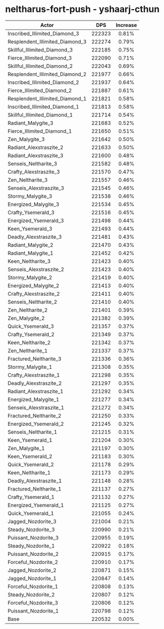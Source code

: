 # neltharus-fort-push - yshaarj-cthun
| Actor | DPS | Increase |
|---|:---:|:---:|
|Inscribed_Illimited_Diamond_3|222323|0.81%|
|Resplendent_Illimited_Diamond_3|222274|0.79%|
|Skillful_Illimited_Diamond_3|222185|0.75%|
|Fierce_Illimited_Diamond_3|222090|0.71%|
|Skillful_Illimited_Diamond_2|222043|0.69%|
|Resplendent_Illimited_Diamond_2|221977|0.66%|
|Inscribed_Illimited_Diamond_2|221937|0.64%|
|Fierce_Illimited_Diamond_2|221887|0.61%|
|Resplendent_Illimited_Diamond_1|221821|0.58%|
|Inscribed_Illimited_Diamond_1|221813|0.58%|
|Skillful_Illimited_Diamond_1|221714|0.54%|
|Radiant_Malygite_3|221683|0.52%|
|Fierce_Illimited_Diamond_1|221650|0.51%|
|Zen_Malygite_3|221642|0.50%|
|Radiant_Alexstraszite_2|221633|0.50%|
|Radiant_Alexstraszite_3|221600|0.48%|
|Senseis_Neltharite_3|221582|0.48%|
|Crafty_Alexstraszite_3|221570|0.47%|
|Zen_Neltharite_3|221557|0.46%|
|Senseis_Alexstraszite_3|221545|0.46%|
|Stormy_Malygite_3|221538|0.46%|
|Energized_Malygite_3|221534|0.45%|
|Crafty_Ysemerald_3|221516|0.45%|
|Energized_Ysemerald_3|221498|0.44%|
|Keen_Ysemerald_3|221493|0.44%|
|Deadly_Alexstraszite_3|221481|0.43%|
|Radiant_Malygite_2|221470|0.43%|
|Radiant_Malygite_1|221452|0.42%|
|Keen_Neltharite_3|221423|0.40%|
|Senseis_Alexstraszite_2|221423|0.40%|
|Stormy_Malygite_2|221419|0.40%|
|Energized_Malygite_2|221413|0.40%|
|Crafty_Alexstraszite_2|221411|0.40%|
|Senseis_Neltharite_2|221410|0.40%|
|Zen_Neltharite_2|221401|0.39%|
|Zen_Malygite_2|221382|0.39%|
|Quick_Ysemerald_3|221357|0.37%|
|Crafty_Ysemerald_2|221349|0.37%|
|Keen_Neltharite_2|221342|0.37%|
|Zen_Neltharite_1|221337|0.37%|
|Fractured_Neltharite_3|221336|0.36%|
|Stormy_Malygite_1|221308|0.35%|
|Crafty_Alexstraszite_1|221298|0.35%|
|Deadly_Alexstraszite_2|221297|0.35%|
|Radiant_Alexstraszite_1|221292|0.34%|
|Energized_Malygite_1|221277|0.34%|
|Senseis_Alexstraszite_1|221272|0.34%|
|Fractured_Neltharite_2|221250|0.33%|
|Energized_Ysemerald_2|221245|0.32%|
|Senseis_Neltharite_1|221215|0.31%|
|Keen_Ysemerald_1|221204|0.30%|
|Zen_Malygite_1|221197|0.30%|
|Keen_Ysemerald_2|221183|0.30%|
|Quick_Ysemerald_2|221178|0.29%|
|Keen_Neltharite_1|221173|0.29%|
|Deadly_Alexstraszite_1|221148|0.28%|
|Fractured_Neltharite_1|221137|0.27%|
|Crafty_Ysemerald_1|221132|0.27%|
|Energized_Ysemerald_1|221125|0.27%|
|Quick_Ysemerald_1|221055|0.24%|
|Jagged_Nozdorite_3|221004|0.21%|
|Steady_Nozdorite_3|220990|0.21%|
|Puissant_Nozdorite_3|220955|0.19%|
|Steady_Nozdorite_1|220922|0.18%|
|Puissant_Nozdorite_2|220915|0.17%|
|Forceful_Nozdorite_2|220910|0.17%|
|Jagged_Nozdorite_2|220871|0.15%|
|Jagged_Nozdorite_1|220847|0.14%|
|Forceful_Nozdorite_1|220808|0.13%|
|Steady_Nozdorite_2|220807|0.12%|
|Forceful_Nozdorite_3|220806|0.12%|
|Puissant_Nozdorite_1|220798|0.12%|
|Base|220532|0.00%|
